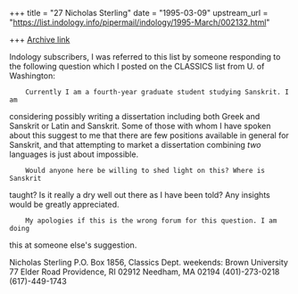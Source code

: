 +++
title = "27 Nicholas Sterling"
date = "1995-03-09"
upstream_url = "https://list.indology.info/pipermail/indology/1995-March/002132.html"

+++
[Archive link](https://list.indology.info/pipermail/indology/1995-March/002132.html)

Indology subscribers,
        I was referred to this list by someone responding to the following
question which I posted on the CLASSICS list from U. of Washington:

        Currently I am a fourth-year graduate student studying Sanskrit. I am
considering possibly writing a dissertation including both Greek and Sanskrit
or Latin and Sanskrit. Some of those with whom I have spoken about this suggest
to me that there are few positions available in general for Sanskrit, and that
attempting to market a dissertation combining *two* languages is just about
impossible.

        Would anyone here be willing to shed light on this? Where is Sanskrit
taught? Is it really a dry well out there as I have been told? Any insights
would be greatly appreciated.

        My apologies if this is the wrong forum for this question. I am doing
this at someone else's suggestion.

Nicholas Sterling
P.O. Box 1856, Classics Dept.         weekends:
Brown University                      77 Elder Road
Providence, RI 02912                  Needham, MA 02194
(401)-273-0218                        (617)-449-1743





